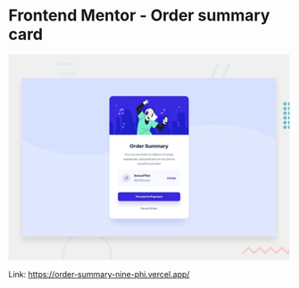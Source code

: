 # Frontend Mentor - Order summary card

![Design preview for the Order summary card coding challenge](./design/desktop-preview.jpg)

Link: https://order-summary-nine-phi.vercel.app/
